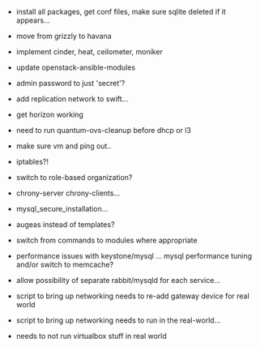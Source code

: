 * install all packages, get conf files, make sure sqlite deleted if it appears...
* move from grizzly to havana
* implement cinder, heat, ceilometer, moniker

* update openstack-ansible-modules
* admin password to just 'secret'?
* add replication network to swift...
* get horizon working
* need to run quantum-ovs-cleanup before dhcp or l3
* make sure vm and ping out..
* iptables?!
* switch to role-based organization?
* chrony-server chrony-clients...
* mysql_secure_installation...
* augeas instead of templates?
* switch from commands to modules where appropriate
* performance issues with keystone/mysql ... mysql performance tuning and/or 
  switch to memcache?
* allow possibility of separate rabbit/mysqld for each service...
* script to bring up networking needs to re-add gateway device for real world
* script to bring up networking needs to run in the real-world...
* needs to not run virtualbox stuff in real world

